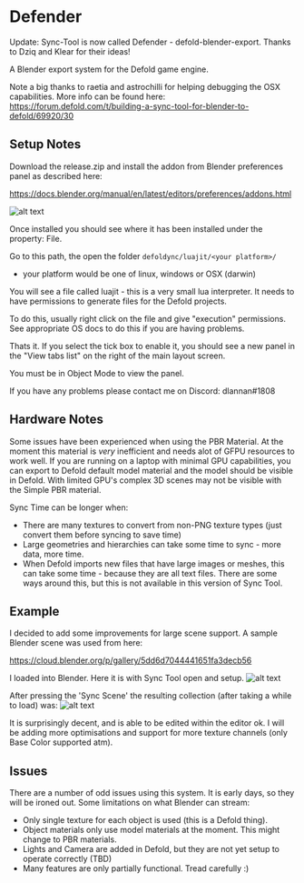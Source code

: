 # Defender

Update: 
Sync-Tool is now called Defender - defold-blender-export. Thanks to Dziq and Klear for their ideas!

A Blender export system for the Defold game engine.

Note a big thanks to raetia and astrochilli for helping debugging the OSX capabilities. More info can be found here:
https://forum.defold.com/t/building-a-sync-tool-for-blender-to-defold/69920/30

## Setup Notes
Download the release.zip and install the addon from Blender preferences panel as described here:

https://docs.blender.org/manual/en/latest/editors/preferences/addons.html

![alt text](https://raw.githubusercontent.com/dlannan/defold-blender-export/main/images/sync-tool-2022-02-22_17-54.png)

Once installed you should see where it has been installed under the property: File.

Go to this path, the open the folder ```defoldync/luajit/<your platform>/```
- your platform would be one of linux, windows or OSX (darwin)

You will see a file called luajit - this is a very small lua interpreter. It needs to have permissions to generate files for the Defold projects.

To do this, usually right click on the file and give "execution" permissions. See appropriate OS docs to do this if you are having problems.

Thats it. If you select the tick box to enable it, you should see a new panel in the "View tabs list" on the right of the main layout screen.

You must be in Object Mode to view the panel.   


If you have any problems please contact me on Discord: dlannan#1808

## Hardware Notes
Some issues have been experienced when using the PBR Material. At the moment this material is _very_ inefficient and needs alot of GFPU resources to work well. If you are running on a laptop with minimal GPU capabilities, you can export to Defold default model material and the model should be visible in Defold. With limited GPU's complex 3D scenes may not be visible with the Simple PBR material.

Sync Time can be longer when:
- There are many textures to convert from non-PNG texture types (just convert them before syncing to save time)
- Large geometries and hierarchies can take some time to sync - more data, more time.
- When Defold imports new files that have large images or meshes, this can take some time - because they are all text files. There are some ways around this, but this is not available in this version of Sync Tool. 

## Example
I decided to add some improvements for large scene support. A sample Blender scene was used from here:

https://cloud.blender.org/p/gallery/5dd6d7044441651fa3decb56

I loaded into Blender. Here it is with Sync Tool open and setup. 
![alt text](https://raw.githubusercontent.com/dlannan/defold-blender-export/main/images/sync-tool-2021-12-30_22-19.png)

After pressing the 'Sync Scene' the resulting collection (after taking a while to load) was:
![alt text](https://raw.githubusercontent.com/dlannan/defold-blender-export/main/images/sync-tool-2021-12-30_22-20.png)

It is surprisingly decent, and is able to be edited within the editor ok. 
I will be adding more optimisations and support for more texture channels (only Base Color supported atm).

## Issues
There are a number of odd issues using this system. It is early days, so they will be ironed out. 
Some limitations on what Blender can stream:
- Only single texture for each object is used (this is a Defold thing).
- Object materials only use model materials at the moment. This might change to PBR materials.
- Lights and Camera are added in Defold, but they are not yet setup to operate correctly (TBD)
- Many features are only partially functional. Tread carefully :)

